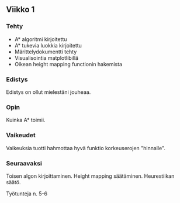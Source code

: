 ## Viikko 1

### Tehty
- A* algoritmi kirjoitettu
- A* tukevia luokkia kirjoitettu
- Märittelydokumentti tehty
- Visualisointia matplotlibillä
- Oikean height mapping functionin hakemista

### Edistys
Edistys on ollut mielestäni jouheaa.

### Opin
Kuinka A* toimii.

### Vaikeudet
Vaikeuksia tuotti hahmottaa hyvä funktio korkeuserojen "hinnalle".

### Seuraavaksi
Toisen algon kirjoittaminen.
Height mapping säätäminen.
Heurestiikan säätö.

Työtunteja n. 5-6